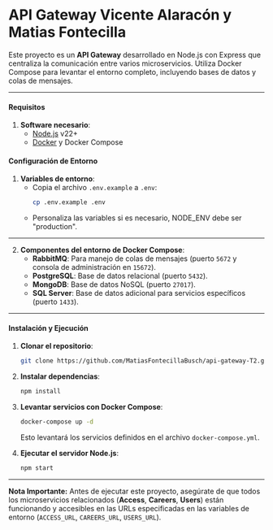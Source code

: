 # API Gateway Vicente Alaracón y Matias Fontecilla

Este proyecto es un **API Gateway** desarrollado en Node.js con Express que centraliza la comunicación entre varios microservicios. Utiliza Docker Compose para levantar el entorno completo, incluyendo bases de datos y colas de mensajes.

---

#### Requisitos

1. **Software necesario**:
   - [Node.js](https://nodejs.org/) v22+
   - [Docker](https://www.docker.com/) y Docker Compose

#### Configuración de Entorno

1. **Variables de entorno**:
   - Copia el archivo `.env.example` a `.env`:
     ```bash
     cp .env.example .env
     ```
   - Personaliza las variables si es necesario, NODE_ENV debe ser "production".
---

2. **Componentes del entorno de Docker Compose**:
   - **RabbitMQ**: Para manejo de colas de mensajes (puerto `5672` y consola de administración en `15672`).
   - **PostgreSQL**: Base de datos relacional (puerto `5432`).
   - **MongoDB**: Base de datos NoSQL (puerto `27017`).
   - **SQL Server**: Base de datos adicional para servicios específicos (puerto `1433`).

---

#### Instalación y Ejecución

1. **Clonar el repositorio**:
   ```bash
   git clone https://github.com/MatiasFontecillaBusch/api-gateway-T2.git
   ```

2. **Instalar dependencias**:
   ```bash
   npm install
   ```

3. **Levantar servicios con Docker Compose**:
   ```bash
   docker-compose up -d
   ```

   Esto levantará los servicios definidos en el archivo `docker-compose.yml`.

4. **Ejecutar el servidor Node.js**:
   ```bash
   npm start
   ```
---

**Nota Importante:**
Antes de ejecutar este proyecto, asegúrate de que todos los microservicios relacionados (**Access**, **Careers**, **Users**) están funcionando y accesibles en las URLs especificadas en las variables de entorno (`ACCESS_URL`, `CAREERS_URL`, `USERS_URL`). 